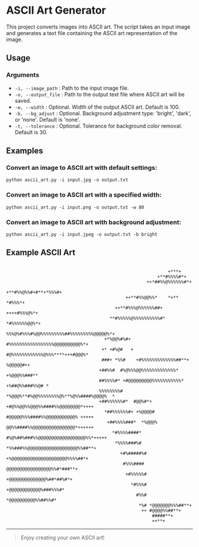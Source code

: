 # ASCII Art Generator

This project converts images into ASCII art. The script takes an input image and generates a text file containing the ASCII art representation of the image.

## Usage

### Arguments
- `-i, --image_path` : Path to the input image file.
- `-o, --output_file` : Path to the output text file where ASCII art will be saved.
- `-w, --width` : Optional. Width of the output ASCII art. Default is 100.
- `-b, --bg_adjust` : Optional. Background adjustment type: 'bright', 'dark', or 'none'. Default is 'none'.
- `-t, --tolerance` : Optional. Tolerance for background color removal. Default is 30.

## Examples

### Convert an image to ASCII art with default settings:
`python ascii_art.py -i input.jpg -o output.txt`


### Convert an image to ASCII art with a specified width:
`python ascii_art.py -i input.png -o output.txt -w 80`

### Convert an image to ASCII art with background adjustment:
`python ascii_art.py -i input.jpeg -o output.txt -b bright`

## Example ASCII Art
```

                                                             +***+                                              
                                                         +**#%%%%#*+                                            
                                                     ++*##%%@%%%%%%#*+                                          
                                                  +**#%%@%%#+#**+*%%%#+                                         
                                             ++**#%%@@%%*    *+** *#%%%*+                                       
                                         ++**#%%%@%%%%%%##+    ++++#%%%@%*+                                     
                                       **#%%%%%@%%%%%%%%%%#*    *#%%%%%%@@%*+                                   
                                      %%%@%#%%%#%@@%%%%%%%%%##%%%%%%%%%@@@@@%*+                                 
                                     +*%@@%#%#+   #%%%%%%%%%%%%%%%%%@@@@@@@@@@%*+                               
                                    +* +#%@#   +   #@%%%%%%%%%%%%@%%%****+++#@@@%*                              
                                    ###+ *%%#    +#%%%%%%%%%%%%%##**+       %@@@@@#++                           
                                   +##%%#  #%@%%%@@%%%%%%%%%%%%%*         +%@@@%%###**                          
                                   ##%%%%#* +#@@@@@@@@@%%%%%%%%%%%*   +%##@%%###%%@# *                          
                                   %%%%%%%%#  *%@@@%**#%@@%%%%%%%%@%**%@%%####%@@@@%  *                         
                                   +##%%%%%%#*  #@@%#*+ +#@%%@@%%@@@%%####%%@@@@@@@@*++++                      
                                     *##%%%%%%#+ +%@@@@#  #@@@@@%%%####%%@@@@@@@@@@@% +++++                    
                                      +##%%%%###*  *%@@@%  @@%%####%%@@@@@@@@@@@@@@@@*++++++                   
                                        *#%%%%####*  #%@%##%###%%@@@@@@@@@@@@@@@@@@%%*+++++                    
                                         *%%%%###%#  *%%###%%@@@@@@@@@@@@@@@@@@@%%##**+                        
                                           +#%#####%# +%@@@@@@@@@@@@@@@@@@@@@%%%%##*+                           
                                            #%%%####  @@@@@@@@@@@@@@@@@%%#*###**+                              
                                             +#%%%%%# +@@@@@@@@@@@@@@%##*##%#*+                                 
                                               *#%%%# +@@@@@@@@@@@@%###%%%#*                                    
                                                 #%%# *@@@@@@@@@@%%##%%#*                                       
                                                  *%# *@@@@@@@%%%##**+                                          
                                                   ++ #@@@@%%##**+                                              
                                                       #####**+                                                 
                                                       ++**+ 
```
---
> Enjoy creating your own ASCII art!